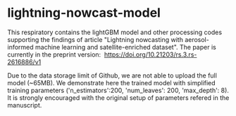 # lightning-nowcast-model
This respiratory contains the lightGBM model and other processing codes supporting the findings of article "Lightning nowcasting with aerosol-informed machine learning and satellite-enriched dataset". The paper is currently in the preprint version:  https://doi.org/10.21203/rs.3.rs-2616886/v1

Due to the data storage limit of Github, we are not able to upload the full model (~65MB). We demonstrate here the trained model with simplified training parameters ('n_estimators':200, 'num_leaves': 200, 'max_depth': 8). It is strongly encouraged with the original setup of parameters refered in the manuscript.
